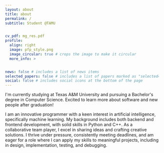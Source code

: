 ```yaml
---
layout: about
title: about
permalink: /
subtitle: Student @TAMU


cv_pdf: mg_res.pdf
profile:
  align: right
  image: pfp_style.png
  image_circular: true # crops the image to make it circular
  more_info: >


news: false # includes a list of news items
selected_papers: false # includes a list of papers marked as "selected={true}"
social: false # includes social icons at the bottom of the page
---
```


I'm currently studying at Texas A&M University and pursuing a
Bachelor's degree in Computer Science. Excited to learn more about software and new people after graduation!

I am an innovative programmer with a keen interest in artificial intelligence, specifically machine learning. My background includes both backend and frontend development, with solid skills in Python and C++. As a collaborative team player, I excel in sharing ideas and crafting creative solutions. I thrive under pressure, consistently meeting deadlines, and am eager for a role where I can apply my skills to meaningful projects, including in design, implementation, testing, and debugging.

